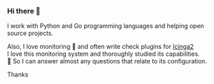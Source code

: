 ### Hi there 👋

<!--
**nikita-popov/nikita-popov** is a ✨ _special_ ✨ repository because its `README.md` (this file) appears on your GitHub profile.

Here are some ideas to get you started:

- 🔭 I’m currently working on ...
- 🌱 I’m currently learning ...
- 👯 I’m looking to collaborate on ...
- 🤔 I’m looking for help with ...
- 💬 Ask me about ...
- 📫 How to reach me: ...
- 😄 Pronouns: ...
- ⚡ Fun fact: ...
-->

I work with Python and Go programming languages and helping open source projects.

Also, I love monitoring 🔭 and often write check plugins for [Icingа2](https://github.com/Icinga/icinga2)  
I love this monitoring system and thoroughly studied its capabilities.  
💬 So I can answer almost any questions that relate to its configuration.  

Thanks

